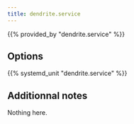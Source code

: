```yaml
---
title: dendrite.service
---
```


{{% provided_by "dendrite.service" %}}

## Options

{{% systemd_unit "dendrite.service" %}}

## Additionnal notes

Nothing here.